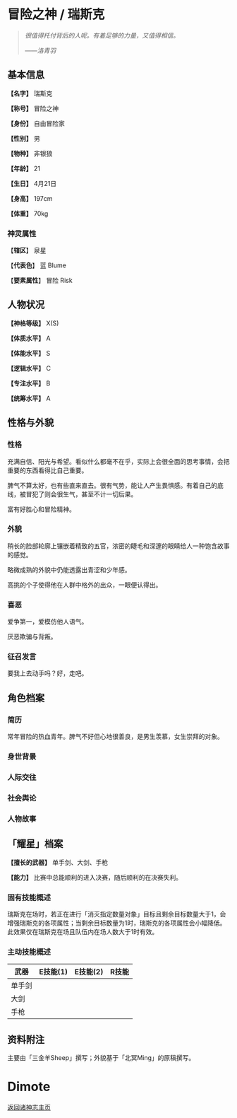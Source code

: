 # 冒险之神 / 瑞斯克

> *很值得托付背后的人呢。有着足够的力量，又值得相信。*
>
> ——*洛青羽*

## 基本信息

**【名字】** 瑞斯克

**【称号】** 冒险之神

**【身份】** 自由冒险家

**【性别】** 男

**【物种】** 非银狼

**【年龄】** 21

**【生日】** 4月21日

**【身高】** 197cm

**【体重】** 70kg

### 神灵属性

【**辖区**】 泉星

【**代表色**】 蓝 Blume

【**要素属性**】 冒险 Risk

## 人物状况

**【神格等级】** X(S)

**【体质水平】** A

**【体能水平】** S

**【逻辑水平】** C

**【专注水平】** B

**【统筹水平】** A

## 性格与外貌

### 性格

充满自信、阳光与希望。看似什么都毫不在乎，实际上会很全面的思考事情，会把重要的东西看得比自己重要。

脾气不算太好，也有些直来直去。很有气势，能让人产生畏惧感。有着自己的底线，被冒犯了则会很生气，甚至不计一切后果。

富有好胜心和冒险精神。

### 外貌

稍长的脸部轮廓上镶嵌着精致的五官，浓密的睫毛和深邃的眼睛给人一种饱含故事的感觉。

略微成熟的外貌中仍能透露出青涩和少年感。

高挑的个子使得他在人群中格外的出众，一眼便认得出。

### 喜恶

爱争第一，爱模仿他人语气。

厌恶欺骗与背叛。

### 征召发言

要我上去动手吗？好，走吧。

## 角色档案

### 简历

常年冒险的热血青年。脾气不好但心地很善良，是男生羡慕，女生崇拜的对象。

### 身世背景

### 人际交往

### 社会舆论

### 人物故事

## 「耀星」档案

**【擅长的武器】** 单手剑、大剑、手枪

**【能力】** 比赛中总能顺利的进入决赛，随后顺利的在决赛失利。

### 固有技能概述

瑞斯克在场时，若正在进行「消灭指定数量对象」目标且剩余目标数量大于1，会增强瑞斯克的各项属性；当剩余目标数量为1时，瑞斯克的各项属性会小幅降低。此效果仅在瑞斯克在场且队伍内在场人数大于1时有效。

### 主动技能概述

| 武器   | E技能(1) | E技能(2) | R技能 |
| ------ | -------- | -------- | ----- |
| 单手剑 |          |          |       |
| 大剑   |          |          |       |
| 手枪   |          |          |       |

## 资料附注

主要由「三金羊Sheep」撰写；外貌基于「北冥Ming」的原稿撰写。

# Dimote

[返回诸神志主页](index.md/)
